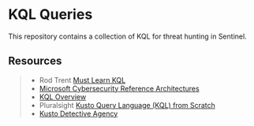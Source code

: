 # KQL Queries
This repository contains a collection of KQL for threat hunting in Sentinel. 

## Resources
> * Rod Trent [Must Learn KQL](https://github.com/rod-trent/MustLearnKQL)
> * [Microsoft Cybersecurity Reference Architectures](https://learn.microsoft.com/en-gb/security/adoption/mcra)
> * [KQL Overview](https://learn.microsoft.com/en-us/kusto/query/?view=microsoft-fabric)
> * Pluralsight [Kusto Query Language (KQL) from Scratch](https://www.pluralsight.com/courses/kusto-query-language-kql-from-scratch)
> * [Kusto Detective Agency](https://detective.kusto.io/)
